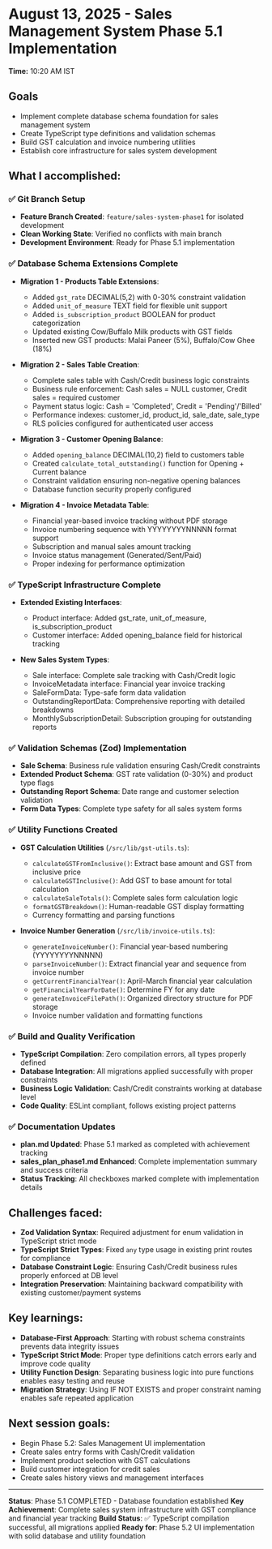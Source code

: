 # August 13, 2025 - Sales Management System Phase 5.1 Implementation

**Time:** 10:20 AM IST

## Goals
- Implement complete database schema foundation for sales management system
- Create TypeScript type definitions and validation schemas
- Build GST calculation and invoice numbering utilities
- Establish core infrastructure for sales system development

## What I accomplished:

### ✅ Git Branch Setup
- **Feature Branch Created**: `feature/sales-system-phase1` for isolated development
- **Clean Working State**: Verified no conflicts with main branch
- **Development Environment**: Ready for Phase 5.1 implementation

### ✅ Database Schema Extensions Complete
- **Migration 1 - Products Table Extensions**:
  - Added `gst_rate` DECIMAL(5,2) with 0-30% constraint validation
  - Added `unit_of_measure` TEXT field for flexible unit support
  - Added `is_subscription_product` BOOLEAN for product categorization
  - Updated existing Cow/Buffalo Milk products with GST fields
  - Inserted new GST products: Malai Paneer (5%), Buffalo/Cow Ghee (18%)

- **Migration 2 - Sales Table Creation**:
  - Complete sales table with Cash/Credit business logic constraints
  - Business rule enforcement: Cash sales = NULL customer, Credit sales = required customer
  - Payment status logic: Cash = 'Completed', Credit = 'Pending'/'Billed'
  - Performance indexes: customer_id, product_id, sale_date, sale_type
  - RLS policies configured for authenticated user access

- **Migration 3 - Customer Opening Balance**:
  - Added `opening_balance` DECIMAL(10,2) field to customers table
  - Created `calculate_total_outstanding()` function for Opening + Current balance
  - Constraint validation ensuring non-negative opening balances
  - Database function security properly configured

- **Migration 4 - Invoice Metadata Table**:
  - Financial year-based invoice tracking without PDF storage
  - Invoice numbering sequence with YYYYYYYYNNNNN format support
  - Subscription and manual sales amount tracking
  - Invoice status management (Generated/Sent/Paid)
  - Proper indexing for performance optimization

### ✅ TypeScript Infrastructure Complete
- **Extended Existing Interfaces**:
  - Product interface: Added gst_rate, unit_of_measure, is_subscription_product
  - Customer interface: Added opening_balance field for historical tracking

- **New Sales System Types**:
  - Sale interface: Complete sale tracking with Cash/Credit logic
  - InvoiceMetadata interface: Financial year invoice tracking
  - SaleFormData: Type-safe form data validation
  - OutstandingReportData: Comprehensive reporting with detailed breakdowns
  - MonthlySubscriptionDetail: Subscription grouping for outstanding reports

### ✅ Validation Schemas (Zod) Implementation
- **Sale Schema**: Business rule validation ensuring Cash/Credit constraints
- **Extended Product Schema**: GST rate validation (0-30%) and product type flags
- **Outstanding Report Schema**: Date range and customer selection validation
- **Form Data Types**: Complete type safety for all sales system forms

### ✅ Utility Functions Created
- **GST Calculation Utilities** (`/src/lib/gst-utils.ts`):
  - `calculateGSTFromInclusive()`: Extract base amount and GST from inclusive price
  - `calculateGSTInclusive()`: Add GST to base amount for total calculation
  - `calculateSaleTotals()`: Complete sales form calculation logic
  - `formatGSTBreakdown()`: Human-readable GST display formatting
  - Currency formatting and parsing functions

- **Invoice Number Generation** (`/src/lib/invoice-utils.ts`):
  - `generateInvoiceNumber()`: Financial year-based numbering (YYYYYYYYNNNNN)
  - `parseInvoiceNumber()`: Extract financial year and sequence from invoice number
  - `getCurrentFinancialYear()`: April-March financial year calculation
  - `getFinancialYearForDate()`: Determine FY for any date
  - `generateInvoiceFilePath()`: Organized directory structure for PDF storage
  - Invoice number validation and formatting functions

### ✅ Build and Quality Verification
- **TypeScript Compilation**: Zero compilation errors, all types properly defined
- **Database Integration**: All migrations applied successfully with proper constraints
- **Business Logic Validation**: Cash/Credit constraints working at database level
- **Code Quality**: ESLint compliant, follows existing project patterns

### ✅ Documentation Updates
- **plan.md Updated**: Phase 5.1 marked as completed with achievement tracking
- **sales_plan_phase1.md Enhanced**: Complete implementation summary and success criteria
- **Status Tracking**: All checkboxes marked complete with implementation details

## Challenges faced:
- **Zod Validation Syntax**: Required adjustment for enum validation in TypeScript strict mode
- **TypeScript Strict Types**: Fixed `any` type usage in existing print routes for compliance
- **Database Constraint Logic**: Ensuring Cash/Credit business rules properly enforced at DB level
- **Integration Preservation**: Maintaining backward compatibility with existing customer/payment systems

## Key learnings:
- **Database-First Approach**: Starting with robust schema constraints prevents data integrity issues
- **TypeScript Strict Mode**: Proper type definitions catch errors early and improve code quality
- **Utility Function Design**: Separating business logic into pure functions enables easy testing and reuse
- **Migration Strategy**: Using IF NOT EXISTS and proper constraint naming enables safe repeated application

## Next session goals:
- Begin Phase 5.2: Sales Management UI implementation
- Create sales entry forms with Cash/Credit validation
- Implement product selection with GST calculations
- Build customer integration for credit sales
- Create sales history views and management interfaces

---

**Status**: Phase 5.1 COMPLETED - Database foundation established
**Key Achievement**: Complete sales system infrastructure with GST compliance and financial year tracking
**Build Status**: ✅ TypeScript compilation successful, all migrations applied
**Ready for**: Phase 5.2 UI implementation with solid database and utility foundation